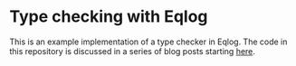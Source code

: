 # Type checking with Eqlog

This is an example implementation of a type checker in Eqlog.
The code in this repository is discussed in a series of blog posts starting [here](https://www.mbid.me/posts/type-checking-with-eqlog-parsing/).
